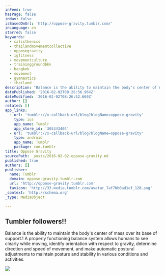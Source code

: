 ```yaml
---
inFeed: true
hasPage: false
inNav: false
isBasedOnUrl: 'http://oppose-gravity.tumblr.com/'
inLanguage: en
starred: false
keywords:
  - calisthenics
  - thailandmovementcollective
  - opposegravity
  - igfitness
  - movementculture
  - traininggroundbkk
  - bangkok
  - movement
  - gymnastics
  - thailand
description: "Balance is the ability to maintain the body's center of mass over its base of support.1 A properly functioning balance system allows humans to see clearly while moving, identify orientation with respect to gravity, determine direction and speed of movement, and make automatic postural adjustments to maintain posture and stability in various conditions and activities."
datePublished: '2016-02-02T08:26:56.964Z'
dateModified: '2016-02-02T08:26:52.669Z'
author: []
related: []
app_links:
  - url: 'tumblr://x-callback-url/blog?blogName=oppose-gravity'
    type: ios
    app_name: Tumblr
    app_store_id: '305343404'
  - url: 'tumblr://x-callback-url/blog?blogName=oppose-gravity'
    type: android
    app_name: Tumblr
    package: com.tumblr
title: Oppose Gravity
sourcePath: _posts/2016-02-02-oppose-gravity.md
published: true
authors: []
publisher:
  name: Tumblr
  domain: oppose-gravity.tumblr.com
  url: 'http://oppose-gravity.tumblr.com'
  favicon: 'http://33.media.tumblr.com/avatar_7af7bb0ad1ef_128.png'
_context: 'http://schema.org'
_type: MediaObject

---
```

<article style=""><h1>Tumbler followers!!</h1><p>Balance is the ability to maintain the body's center of mass over its base of support.1 A properly functioning balance system allows humans to see clearly while moving, identify orientation with respect to gravity, determine direction and speed of movement, and make automatic postural adjustments to maintain posture and stability in various conditions and activities.</p><img src="https://s3-us-west-2.amazonaws.com/the-grid-img/p/87ca064ea1d2a119c77d0d62c28b14bb9c46fece.png" /></article>